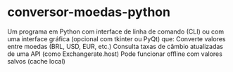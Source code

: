 # conversor-moedas-python
Um programa em Python com interface de linha de comando (CLI) ou com uma interface gráfica (opcional com tkinter ou PyQt) que:  Converte valores entre moedas (BRL, USD, EUR, etc.)  Consulta taxas de câmbio atualizadas de uma API (como Exchangerate.host)  Pode funcionar offline com valores salvos (cache local)
